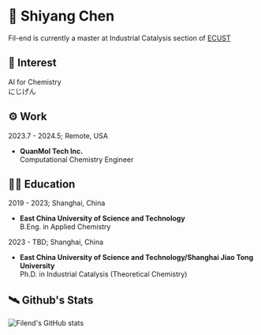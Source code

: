 # :wave: Shiyang Chen
  Fil-end is currently a master at Industrial Catalysis section of [ECUST](#https://chem.ecust.edu.cn/)
## :basketball: Interest
  AI for Chemistry  
  にじげん  
## :gear: Work
2023.7 - 2024.5; Remote, USA
  - **QuanMol Tech Inc.**  
    Computational Chemistry Engineer
## :man_student: Education
2019 - 2023; Shanghai, China
  - **East China University of Science and Technology**  
    B.Eng. in Applied Chemistry  
    
2023 - TBD; Shanghai, China
  - **East China University of Science and Technology/Shanghai Jiao Tong University**  
    Ph.D. in Industrial Catalysis (Theoretical Chemistry)  
## :artificial_satellite: Github's Stats
![Filend's GitHub stats](https://github-readme-stats.vercel.app/api?username=Fil-end&show_icons=true&theme=radical)

